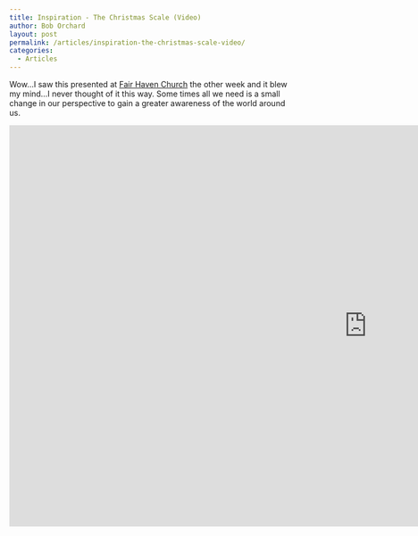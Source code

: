 ```yaml
---
title: Inspiration - The Christmas Scale (Video)
author: Bob Orchard
layout: post
permalink: /articles/inspiration-the-christmas-scale-video/
categories:
  - Articles
---
```

Wow&#8230;I saw this presented at <a href="http://www.fhmin.org/" target="_blank">Fair Haven Church</a> the other week and it blew my mind&#8230;I never thought of it this way. Some times all we need is a small change in our perspective to gain a greater awareness of the world around us.

<iframe width="1280" height="720" src="http://www.youtube.com/embed/rNDtHdG5mVk?rel=0" frameborder="0" allowfullscreen></iframe>